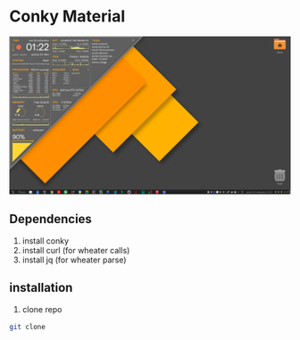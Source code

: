 # Conky Material

![example](./assets/example.png)

## Dependencies

1. install conky
2. install curl (for wheater calls)
3. install jq (for wheater parse)

## installation

1. clone repo

```bash
git clone
```

